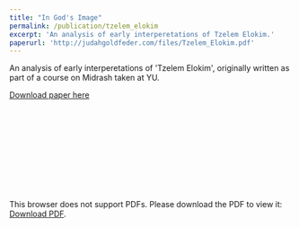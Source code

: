 ```yaml
---
title: "In God's Image"
permalink: /publication/tzelem_elokim
excerpt: 'An analysis of early interperetations of Tzelem Elokim.'
paperurl: 'http://judahgoldfeder.com/files/Tzelem_Elokim.pdf'
---
```

An analysis of early interperetations of 'Tzelem Elokim', originally written as part of a course on Midrash taken at YU.

[Download paper here](http://judahgoldfeder.com/files/Tzelem_Elokim.pdf)


<object data="http://judahgoldfeder.com/files/Tzelem_Elokim.pdf">
    <embed src="http://yoursite.com/the.pdf">
        <p>This browser does not support PDFs. Please download the PDF to view it: <a href="http://judahgoldfeder.com/files/Tzelem_Elokim.pdf">Download PDF</a>.</p>
    </embed>
</object>

